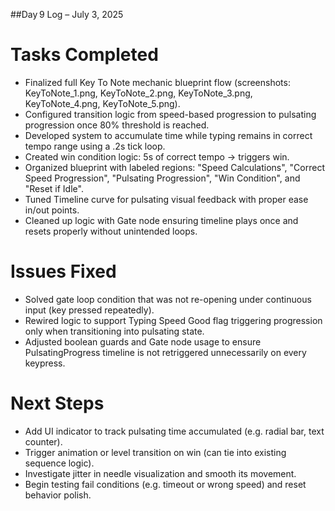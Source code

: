 ##Day 9 Log – July 3, 2025

# Tasks Completed
- Finalized full Key To Note mechanic blueprint flow (screenshots: KeyToNote_1.png, KeyToNote_2.png, KeyToNote_3.png, KeyToNote_4.png, KeyToNote_5.png).
- Configured transition logic from speed-based progression to pulsating progression once 80% threshold is reached.
- Developed system to accumulate time while typing remains in correct tempo range using a .2s tick loop.
- Created win condition logic: 5s of correct tempo → triggers win.
- Organized blueprint with labeled regions: "Speed Calculations", "Correct Speed Progression", "Pulsating Progression", "Win Condition", and "Reset if Idle".
- Tuned Timeline curve for pulsating visual feedback with proper ease in/out points.
- Cleaned up logic with Gate node ensuring timeline plays once and resets properly without unintended loops.

# Issues Fixed
- Solved gate loop condition that was not re-opening under continuous input (key pressed repeatedly).
- Rewired logic to support Typing Speed Good flag triggering progression only when transitioning into pulsating state.
- Adjusted boolean guards and Gate node usage to ensure PulsatingProgress timeline is not retriggered unnecessarily on every keypress.

# Next Steps
- Add UI indicator to track pulsating time accumulated (e.g. radial bar, text counter).
- Trigger animation or level transition on win (can tie into existing sequence logic).
- Investigate jitter in needle visualization and smooth its movement.
- Begin testing fail conditions (e.g. timeout or wrong speed) and reset behavior polish.